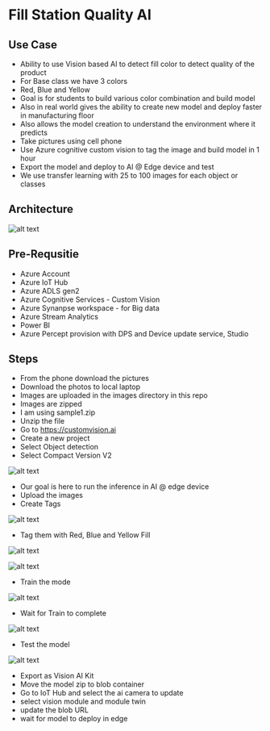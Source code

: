 # Fill Station Quality AI

## Use Case

- Ability to use Vision based AI to detect fill color to detect quality of the product
- For Base class we have 3 colors
- Red, Blue and Yellow
- Goal is for students to build various color combination and build model
- Also in real world gives the ability to create new model and deploy faster in manufacturing floor
- Also allows the model creation to understand the environment where it predicts
- Take pictures using cell phone
- Use Azure cognitive custom vision to tag the image and build model in 1 hour
- Export the model and deploy to AI @ Edge device and test
- We use transfer learning with 25 to 100 images for each object or classes

## Architecture

![alt text](https://github.com/balakreshnan/csitestbedai/blob/main/images/testbedAI.jpg "Service Health")

## Pre-Requsitie

- Azure Account
- Azure IoT Hub
- Azure ADLS gen2
- Azure Cognitive Services - Custom Vision
- Azure Synanpse workspace - for Big data
- Azure Stream Analytics
- Power BI
- Azure Percept provision with DPS and Device update service, Studio

## Steps

- From the phone download the pictures
- Download the photos to local laptop
- Images are uploaded in the images directory in this repo
- Images are zipped
- I am using sample1.zip
- Unzip the file
- Go to https://customvision.ai
- Create a new project
- Select Object detection
- Select Compact Version V2

![alt text](https://github.com/balakreshnan/csitestbedai/blob/main/images/testbedAI-1.jpg "Service Health")

- Our goal is here to run the inference in AI @ edge device
- Upload the images
- Create Tags

![alt text](https://github.com/balakreshnan/csitestbedai/blob/main/images/testbedAI-2.jpg "Service Health")

- Tag them with Red, Blue and Yellow Fill

![alt text](https://github.com/balakreshnan/csitestbedai/blob/main/images/testbedAI-3.jpg "Service Health")

![alt text](https://github.com/balakreshnan/csitestbedai/blob/main/images/testbedAI-4.jpg "Service Health")

- Train the mode

![alt text](https://github.com/balakreshnan/csitestbedai/blob/main/images/testbedAI-5.jpg "Service Health")

- Wait for Train to complete

![alt text](https://github.com/balakreshnan/csitestbedai/blob/main/images/testbedAI-6.jpg "Service Health")

- Test the model

![alt text](https://github.com/balakreshnan/csitestbedai/blob/main/images/testbedAI-7.jpg "Service Health")

- Export as Vision AI Kit
- Move the model zip to blob container
- Go to IoT Hub and select the ai camera to update
- select vision module and module twin
- update the blob URL
- wait for model to deploy in edge